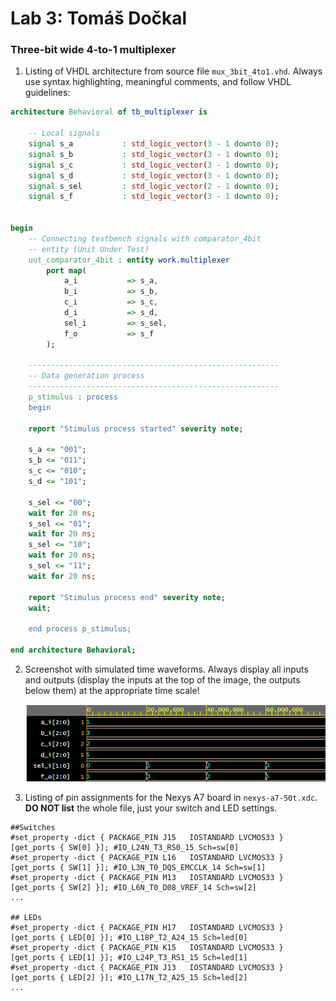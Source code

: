 # Lab 3: Tomáš Dočkal

### Three-bit wide 4-to-1 multiplexer

1. Listing of VHDL architecture from source file `mux_3bit_4to1.vhd`. Always use syntax highlighting, meaningful comments, and follow VHDL guidelines:

```vhdl
architecture Behavioral of tb_multiplexer is

    -- Local signals
    signal s_a           : std_logic_vector(3 - 1 downto 0);
    signal s_b           : std_logic_vector(3 - 1 downto 0);
    signal s_c           : std_logic_vector(3 - 1 downto 0);
    signal s_d           : std_logic_vector(3 - 1 downto 0);
    signal s_sel         : std_logic_vector(2 - 1 downto 0);
    signal s_f           : std_logic_vector(3 - 1 downto 0);


begin
    -- Connecting testbench signals with comparator_4bit
    -- entity (Unit Under Test)
    uut_comparator_4bit : entity work.multiplexer
        port map(
            a_i           => s_a,
            b_i           => s_b,
            c_i           => s_c,
            d_i           => s_d,
            sel_i         => s_sel,
            f_o 		  => s_f
        );

    --------------------------------------------------------
    -- Data generation process
    --------------------------------------------------------
    p_stimulus : process
    begin
    
    report "Stimulus process started" severity note;
        
	s_a <= "001"; 
    s_b <= "011";
    s_c <= "010";
    s_d <= "101";
    
    s_sel <= "00";
	wait for 20 ns;
    s_sel <= "01";
	wait for 20 ns;
    s_sel <= "10";
	wait for 20 ns;
    s_sel <= "11";
	wait for 20 ns;

	report "Stimulus process end" severity note;
    wait;

    end process p_stimulus;

end architecture Behavioral;
```

2. Screenshot with simulated time waveforms. Always display all inputs and outputs (display the inputs at the top of the image, the outputs below them) at the appropriate time scale!

   ![your figure](images/mux_waveforms.png)

3. Listing of pin assignments for the Nexys A7 board in `nexys-a7-50t.xdc`. **DO NOT list** the whole file, just your switch and LED settings.

```shell
##Switches
#set_property -dict { PACKAGE_PIN J15   IOSTANDARD LVCMOS33 } [get_ports { SW[0] }]; #IO_L24N_T3_RS0_15 Sch=sw[0]
#set_property -dict { PACKAGE_PIN L16   IOSTANDARD LVCMOS33 } [get_ports { SW[1] }]; #IO_L3N_T0_DQS_EMCCLK_14 Sch=sw[1]
#set_property -dict { PACKAGE_PIN M13   IOSTANDARD LVCMOS33 } [get_ports { SW[2] }]; #IO_L6N_T0_D08_VREF_14 Sch=sw[2]
...

## LEDs
#set_property -dict { PACKAGE_PIN H17   IOSTANDARD LVCMOS33 } [get_ports { LED[0] }]; #IO_L18P_T2_A24_15 Sch=led[0]
#set_property -dict { PACKAGE_PIN K15   IOSTANDARD LVCMOS33 } [get_ports { LED[1] }]; #IO_L24P_T3_RS1_15 Sch=led[1]
#set_property -dict { PACKAGE_PIN J13   IOSTANDARD LVCMOS33 } [get_ports { LED[2] }]; #IO_L17N_T2_A25_15 Sch=led[2]
...
```
